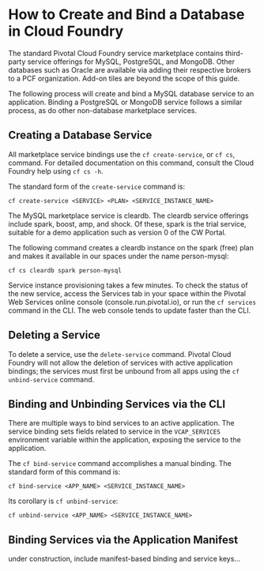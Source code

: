 # How to Create and Bind a Database in Cloud Foundry

The standard Pivotal Cloud Foundry service marketplace contains third-party service offerings for MySQL, PostgreSQL, and MongoDB.  Other databases such as Oracle are available via adding their respective brokers to a PCF organization.  Add-on tiles are beyond the scope of this guide.

The following process will create and bind a MySQL database service to an application.  Binding a PostgreSQL or MongoDB service follows a similar process, as do other non-database marketplace services.



## Creating a Database Service

All marketplace service bindings use the `cf create-service`, or `cf cs`, command.  For detailed documentation on this command, consult the Cloud Foundry help using `cf cs -h`.

The standard form of the `create-service` command is:

`cf create-service <SERVICE> <PLAN> <SERVICE_INSTANCE_NAME>`

The MySQL marketplace service is cleardb.  The cleardb service offerings include spark, boost, amp, and shock.  Of these, spark is the trial service, suitable for a demo application such as version 0 of the CW Portal.

The following command creates a cleardb instance on the spark (free) plan and makes it available in our spaces under the name person-mysql:

`cf cs cleardb spark person-mysql`

Service instance provisioning takes a few minutes.  To check the status of the new service, access the Services tab in your space within the Pivotal Web Services online console (console.run.pivotal.io), or run the `cf services` command in the CLI.  The web console tends to update faster than the CLI.

## Deleting a Service

To delete a service, use the `delete-service` command.  Pivotal Cloud Foundry will not allow the deletion of services with active application bindings; the services must first be unbound from all apps using the `cf unbind-service` command.

## Binding and Unbinding Services via the CLI

There are multiple ways to bind services to an active application.  The service binding sets fields related to service in the `VCAP_SERVICES` environment variable within the application, exposing the service to the application.

The `cf bind-service` command accomplishes a manual binding.  The standard form of this command is:

`cf bind-service <APP_NAME> <SERVICE_INSTANCE_NAME>`

Its corollary is `cf unbind-service`:

`cf unbind-service <APP_NAME> <SERVICE_INSTANCE_NAME>`

## Binding Services via the Application Manifest

under construction, include manifest-based binding and service keys...

